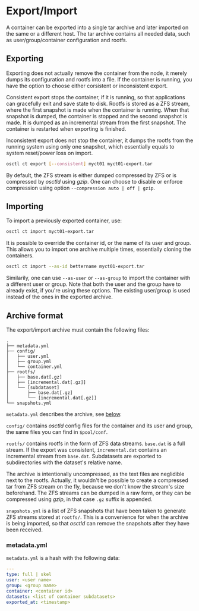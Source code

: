 # Export/Import
A container can be exported into a single tar archive and later imported
on the same or a different host. The tar archive contains all needed data,
such as user/group/container configuration and rootfs.

## Exporting
Exporting does not actually remove the container from the node, it merely
dumps its configuration and rootfs into a file. If the container is running,
you have the option to choose either corsistent or inconsistent export.

Consistent export stops the container, if it is running, so that applications
can gracefully exit and save state to disk. Rootfs is stored as a ZFS stream,
where the first snapshot is made when the container is running. When that
snapshot is dumped, the container is stopped and the second snapshot is made.
It is dumped as an incremental stream from the first snapshot. The container is
restarted when exporting is finished.

Inconsistent export does not stop the container, it dumps the rootfs from
the running system using only one snapshot, which essentially equals to system
reset/power loss on import.

```bash
osctl ct export [--consistent] myct01 myct01-export.tar
```

By default, the ZFS stream is either dumped compressed by ZFS or is compressed
by *osctld* using *gzip*. One can choose to disable or enforce compression
using option `--compression auto | off | gzip`.

## Importing
To import a previously exported container, use:

```bash
osctl ct import myct01-export.tar
```

It is possible to override the container id, or the name of its user and group.
This allows you to import one archive multiple times, essentially cloning
the containers.

```bash
osctl ct import --as-id bettername myct01-export.tar
```

Similarily, one can use `--as-user` or `--as-group` to import the container with
a different user or group. Note that both the user and the group have to already
exist, if you're using these options. The existing user/group is used instead of
the ones in the exported archive.

## Archive format
The export/import archive must contain the following files:

    .
    ├── metadata.yml
    ├── config/
    │   ├── user.yml
    │   ├── group.yml
    │   └── container.yml
    ├── rootfs/
    │   ├── base.dat[.gz]
    │   ├── [incremental.dat[.gz]]
    │   └── [subdataset]
    │       ├── base.dat[.gz]
    │       └── [incremental.dat[.gz]]
    └── snapshots.yml

`metadata.yml` describes the archive, see [below](#metadatayml).

`config/` contains *osctld* config files for the container and its user and group,
the same files you can find in `$pool/conf`.

`rootfs/` contains rootfs in the form of ZFS data streams. `base.dat` is a full
stream. If the export was consistent, `incremental.dat` contains an incremental
stream from `base.dat`. Subdatasets are exported to subdirectories with the
dataset's relative name.

The archive is intentionally uncompressed, as the text files are neglidible
next to the rootfs. Actually, it wouldn't be possible to create a compressed tar
from ZFS stream on the fly, because we don't know the stream's size beforehand.
The ZFS streams can be dumped in a raw form, or they can be compressed using
*gzip*, in that case `.gz` suffix is appended.

`snapshots.yml` is a list of ZFS snapshots that have been taken to generate
ZFS streams stored at `rootfs/`. This is a convenience for when the archive
is being imported, so that *osctld* can remove the snapshots after they have
been received.

### metadata.yml
`metadata.yml` is a hash with the following data:

```yaml
---
type: full | skel
user: <user name>
group: <group name>
container: <container id>
datasets: <list of container subdatasets>
exported_at: <timestamp>
```
